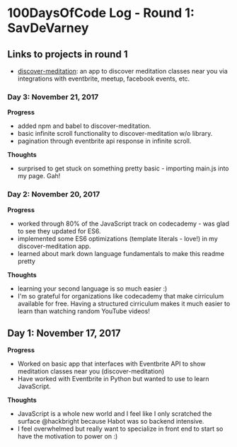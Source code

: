 # 100DaysOfCode Log - Round 1: SavDeVarney

## Links to projects in round 1
- [discover-meditation](https://github.com/savdevarney/discover-meditation): an app to discover meditation classes near you via integrations with eventbrite, meetup, facebook events, etc. 



### Day 3: November 21, 2017

**Progress**
- added npm and babel to discover-meditation.
- basic infinite scroll functionality to discover-meditation w/o library.
- pagination through eventbrite api response in infinite scroll.

**Thoughts**
- surprised to get stuck on something pretty basic - importing main.js into my page. Gah!


### Day 2: November 20, 2017

**Progress**
- worked through 80% of the JavaScript track on codecademy - was glad to see they updated for ES6. 
- implemented some ES6 optimizations (template literals - love!) in my discover-meditation app.
- learned about mark down language fundamentals to make this readme pretty

**Thoughts**
- learning your second language is so much easier :) 
- I'm so grateful for organizations like codecademy that make cirriculum available for free.  Having a structured cirriculum makes it much easier to learn than watching random YouTube videos!  


## Day 1: November 17, 2017

**Progress**
- Worked on basic app that interfaces with Eventbrite API to show meditation classes near you (discover-meditation)
- Have worked with Eventbrite in Python but wanted to use to learn JavaScript.

**Thoughts**
- JavaScript is a whole new world and I feel like I only scratched the surface @hackbright because Habot was so backend intensive. 
- I feel overwhelmed but really want to specialize in front end to start so have the motivation to power on :) 

